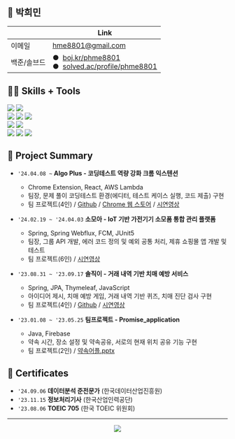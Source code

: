 ## 🍠 박희민

|                     | Link                                                                                                                       |
|---------------------|----------------------------------------------------------------------------------------------------------------------------|
| 이메일              | hme8801@gmail.com                                                                                                           |                                                               |
| 백준/솔브드         | ●&nbsp;&nbsp;[boj.kr/phme8801](https://www.acmicpc.net/user/phme8801)<br/>●&nbsp;&nbsp;[solved.ac/profile/phme8801](https://solved.ac/profile/phme8801) |

## 👨‍💻 Skills + Tools

<img src="https://img.shields.io/badge/java-007396?style=for-the-badge&logo=OpenJDK&logoColor=white"> <img src="https://img.shields.io/badge/Python-3776AB?style=for-the-badge&logo=Python&logoColor=white"/> 
<br>
<img src="https://img.shields.io/badge/Spring-6DB33F?style=for-the-badge&logo=Spring&logoColor=white"/> <img src="https://img.shields.io/badge/Firebase-FFCA28?style=for-the-badge&logo=Firebase&logoColor=white"/> <img src="https://img.shields.io/badge/MySQL-4479A1?style=for-the-badge&logo=MySQL&logoColor=white"/>
<br>
<img src="https://img.shields.io/badge/Git-F05032?style=for-the-badge&logo=Git&logoColor=white"/> <img src="https://img.shields.io/badge/GitHub-181717?style=for-the-badge&logo=GitHub&logoColor=white"/>
<br>
<img src="https://img.shields.io/badge/Google Colab-F9AB00?style=for-the-badge&logo=Google Colab&logoColor=white"/> <img src="https://img.shields.io/badge/Android Studio-3DDC84?style=for-the-badge&logo=Android Studio&logoColor=white"/>
<img src="https://img.shields.io/badge/Visual Studio Code-007ACC?style=for-the-badge&logo=Visual Studio Code&logoColor=white"/>

## 🚀 Project Summary

-   `'24.04.08 ~` **Algo Plus - 코딩테스트 역량 강화 크롬 익스텐션**

    -   Chrome Extension, React, AWS Lambda
    -   팀장, 문제 풀이 코딩테스트 환경(에디터, 테스트 케이스 실행, 코드 제출) 구현
    -   팀 프로젝트(4인) / [Github](https://github.com/algo-plus/algo-plus) / [Chrome 웹 스토어](https://chromewebstore.google.com/detail/algo-plus/egomkekembecbmlmmoflfdaobgkliiid) / [시연영상](https://youtu.be/8h0NrgmRRuY?feature=shared)

-   `'24.02.19 ~ '24.04.03` **소모아 - IoT 기반 가전기기 소모품 통합 관리 플랫폼**

    -   Spring, Spring Webflux, FCM, JUnit5
    -   팀장, 그룹 API 개발, 에러 코드 정의 및 예외 공통 처리, 제휴 쇼핑몰 앱 개발 및 테스트
    -   팀 프로젝트(6인) / [시연영상](https://youtu.be/kU9QBdzEDrQ)

-   `'23.08.31 ~ '23.09.17` **솔직이 - 거래 내역 기반 치매 예방 서비스**

    -   Spring, JPA, Thymeleaf, JavaScript
    -   아이디어 제시, 치매 예방 게임, 거래 내역 기반 퀴즈, 치매 진단 검사 구현
    -   팀 프로젝트(4인) / [Github](https://github.com/SSAFYxShinhan/SolJiGi) / [시연영상](https://youtu.be/rNPzuXeeRWc)

-   `'23.01.08 ~ '23.05.25` **팀프로젝트 - Promise_application**

    -   Java, Firebase
    -   약속 시간, 장소 설정 및 약속공유, 서로의 현재 위치 공유 기능 구현
    -   팀 프로젝트(2인) / [약속어플.pptx](https://github.com/user-attachments/files/16957867/default.pptx)


## 📜 Certificates

-   `'24.09.06` **데이터분석 준전문가** (한국데이터산업진흥원)
-   `'23.11.15` **정보처리기사** (한국산업인력공단)
-   `'23.08.06` **TOEIC 705** (한국 TOEIC 위원회)

---


<div align="center">
    <a href="https://solved.ac/phme8801">
        <img src="https://github-readme-solvedac-hyp3rflow.vercel.app/api/?handle=phme8801">
    </a>
</div>

